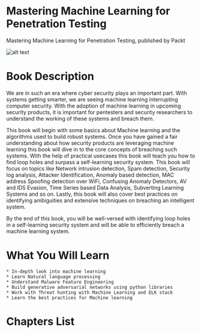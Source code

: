 # Mastering Machine Learning for Penetration Testing
Mastering Machine Learning for Penetration Testing, published by Packt

![alt text](https://d1ldz4te4covpm.cloudfront.net/sites/default/files/imagecache/ppv4_main_book_cover/B10116_MockupCover_New.png)

# Book Description

We are in such an era where cyber security plays an important part. With systems getting smarter, we are seeing machine learning interrupting computer security. With the adoption of machine learning in upcoming security products, it is important for pentesters and security researchers to understand the working of these systems and breach them.

This book will begin with some basics about Machine learning and the algorithms used to build robust systems. Once you have gained a fair understanding about how security products are leveraging machine learning this book will dive in to the core concepts of breaching such systems. With the help of practical usecases this book will teach you how to find loop holes and surpass a self-learning security system. This book will focus on topics like Network intrusion detection, Spam detection, Security log analysis, Attacker Identification, Anomaly based detection, MAC address Spoofing detection over WiFi, Confusing Anomaly Detectors, AV and IDS Evasion, Time Series based Data Analysis, Subverting Learning Systems and so on. Lastly, this book will also cover best practices on identifying ambiguities and extensive techniques on breaching an intelligent system.

By the end of this book, you will be well-versed with identifying loop holes in a self-learning security system and will be able to efficiently breach a machine learning system.



# What You Will Learn

    * In-depth look into machine learning
    * Learn Natural language processing
    * Understand Malware Feature Engineering
    * Build generative adversarial networks using python libraries
    * Work with Threat hunting with Machine Learning and ELK stack
    * Learn the best practices for Machine learning

# Chapters List 

